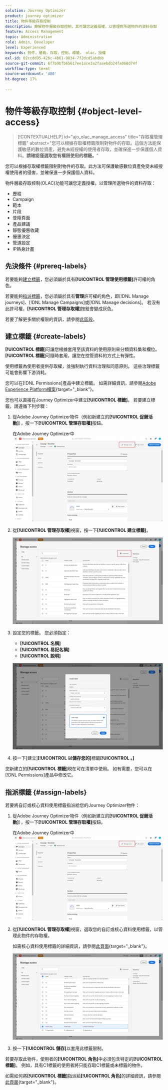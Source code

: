 ```yaml
---
solution: Journey Optimizer
product: journey optimizer
title: 物件等級存取控制
description: 瞭解物件層級存取控制，其可讓您定義授權，以管理對所選物件的資料存取
feature: Access Management
topic: Administration
role: Admin, Developer
level: Experienced
keywords: 物件，層級，存取，控制，標籤， olac，授權
exl-id: 02ccdd95-426c-4b61-9834-7f2dcd5abdbb
source-git-commit: 6f7b9bfb65617ee1ace3a2faaebdb24fa068d74f
workflow-type: tm+mt
source-wordcount: '480'
ht-degree: 17%

---
```


# 物件等級存取控制 {#object-level-access}

>[!CONTEXTUALHELP]
>id="ajo_olac_manage_access"
>title="存取權管理標籤"
>abstract="您可以根據存取權標籤限制對物件的存取。這個方法能保護敏感的數位資產，避免未經授權的使用者存取，並確保進一步保護個人資料。**請確認僅選取您有權限使用的標籤。**"

您可以根據存取權標籤限制對物件的存取。此方法可保護敏感數位資產免受未經授權使用者的侵害，並確保進一步保護個人資料。

物件層級存取控制(OLAC)功能可讓您定義授權，以管理所選物件的資料存取：

* 歷程
* Campaign
* 範本
* 片段
* 登陸頁面
* 產品建議
* 靜態優惠收藏
* 優惠決定
* 管道設定
* IP熱身計畫


## 先決條件 {#prereq-labels}

若要能夠[建立標籤](#create-labels)，您必須屬於具有&#x200B;**[!UICONTROL 管理使用標籤]**&#x200B;許可權的角色。

若要能夠[指派標籤](#assign-labels)，您必須屬於具有&#x200B;**管理**&#x200B;許可權的角色，即[!DNL Manage journeys]、[!DNL Manage Campaigns]或[!DNL Manage decisions]。 若沒有此許可權，**[!UICONTROL 管理存取權]**&#x200B;按鈕會變成灰色。

若要了解更多關於權限的資訊，請參閱[此區段](../administration/permissions.md)。

## 建立標籤 {#create-labels}

**[!UICONTROL 標籤]**&#x200B;可讓您根據套用至該資料的使用原則來分類資料集和欄位。 **[!UICONTROL 標籤]**&#x200B;可隨時套用，讓您在控管資料的方式上有彈性。

使用標籤為使用者提供存取權，並強制執行資料治理和同意原則。 這些治理標籤可能會影響下游消耗。

您可以在[!DNL Permissions]產品中建立標籤。 如需詳細資訊，請參閱[Adobe Experience Platform檔案](https://experienceleague.adobe.com/docs/experience-platform/access-control/abac/permissions-ui/labels.html){target="_blank"}。

您也可以直接在Journey Optimizer中建立&#x200B;**[!UICONTROL 標籤]**。 若要建立標籤，請遵循下列步驟：

1. 從Adobe Journey Optimizer物件（例如新建立的&#x200B;**[!UICONTROL 促銷活動]**），按一下&#x200B;**[!UICONTROL 管理存取權]**&#x200B;按鈕。

   在Adobe Journey Optimizer中![管理存取權按鈕](assets/olac_1.png)

1. 從&#x200B;**[!UICONTROL 管理存取權]**&#x200B;視窗，按一下&#x200B;**[!UICONTROL 建立標籤]**。

   ![](assets/olac_2.png)

1. 設定您的標籤。 您必須指定：

   * **[!UICONTROL 名稱]**
   * **[!UICONTROL 易記名稱]**
   * **[!UICONTROL 說明]**

   ![標籤設定欄位](assets/olac_3.png)

1. 按一下[建立]&#x200B;**[!UICONTROL 以儲存您的]**&#x200B;標籤&#x200B;**[!UICONTROL 。]**

您新建立的&#x200B;**[!UICONTROL 標籤]**&#x200B;現在可在清單中使用。 如有需要，您可以在[!DNL Permissions]產品中修改它。

## 指派標籤 {#assign-labels}

若要將自訂或核心資料使用標籤指派給您的Journey Optimizer物件：

1. 從Adobe Journey Optimizer物件（例如新建立的&#x200B;**[!UICONTROL 促銷活動]**），按一下&#x200B;**[!UICONTROL 管理存取權]**&#x200B;按鈕。

   在Adobe Journey Optimizer中![管理存取權按鈕](assets/olac_1.png)

1. 從&#x200B;**[!UICONTROL 管理存取權]**&#x200B;視窗，選取您的自訂或核心資料使用標籤，以管理此物件的存取權。

   如需核心資料使用標籤的詳細資訊，請參閱[此頁面](https://experienceleague.adobe.com/docs/experience-platform/data-governance/labels/reference.html){target="_blank"}。

   ![](assets/olac_4.png)

1. 按一下&#x200B;**[!UICONTROL 儲存]**&#x200B;以套用此標籤限制。

若要存取此物件，使用者的&#x200B;**[!UICONTROL 角色]**&#x200B;中必須包含特定的&#x200B;**[!UICONTROL 標籤]**。 例如，具有C1標籤的使用者將只能存取C1標籤或未標籤的物件。

如需如何將&#x200B;**[!UICONTROL 標籤]**&#x200B;指派給&#x200B;**[!UICONTROL 角色]**&#x200B;的詳細資訊，請參閱[此頁面](https://experienceleague.adobe.com/docs/experience-platform/access-control/abac/permissions-ui/permissions.html#manage-labels-for-a-role){target="_blank"}。
